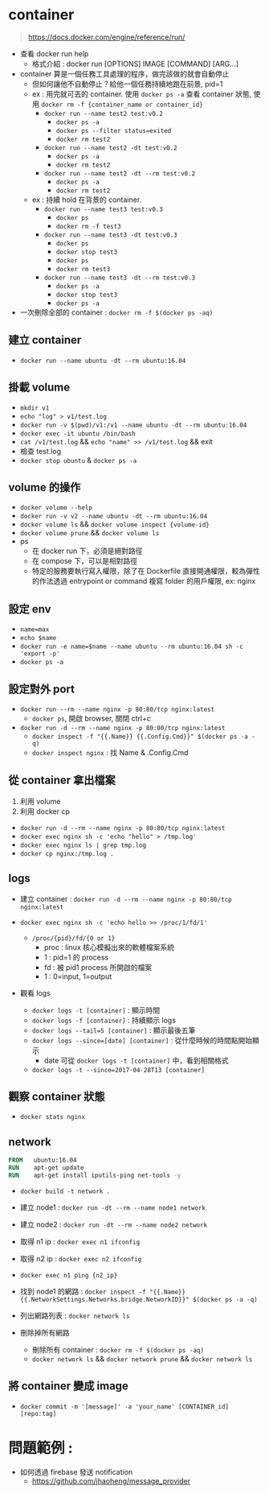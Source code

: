 # container

> https://docs.docker.com/engine/reference/run/

- 查看 docker run help
  - 格式介紹 : docker run [OPTIONS] IMAGE [COMMAND] [ARG...]
- container 算是一個任務工具處理的程序，做完該做的就會自動停止
  - 但如何讓他不自動停止？給他一個任務持續地跑在前景, pid=1
  - ex : 用完就可丟的 container. 使用 `docker ps -a` 查看 container 狀態, 使用 `docker rm -f {container_name or container_id}`
    - `docker run --name test2 test:v0.2`
      - `docker ps -a`
      - `docker ps --filter status=exited`
      - `docker rm test2`
    - `docker run --name test2 -dt test:v0.2`
      - `docker ps -a`
      - `docker rm test2`
    - `docker run --name test2 -dt --rm test:v0.2`
      - `docker ps -a`
      - `docker rm test2`
  - ex : 持續 hold 在背景的 container. 
    - `docker run --name test3 test:v0.3`
      - `docker ps`
      - `docker rm -f test3`
    - `docker run --name test3 -dt test:v0.3`
      - `docker ps`
      - `docker stop test3`
      - `docker ps`
      - `docker rm test3`
    - `docker run --name test3 -dt --rm test:v0.3`
      - `docker ps -a`
      - `docker stop test3`
      - `docker ps -a`
- 一次刪除全部的 container : `docker rm -f $(docker ps -aq)`

## 建立 container
- `docker run --name ubuntu -dt --rm ubuntu:16.04`

## 掛載 volume
- `mkdir v1`
- `echo "log" > v1/test.log`
- `docker run -v $(pwd)/v1:/v1 --name ubuntu -dt --rm ubuntu:16.04`
- `docker exec -it ubuntu /bin/bash`
- `cat /v1/test.log` && `echo "name" >> /v1/test.log` && exit
- 檢查 test.log
- `docker stop ubuntu` & `docker ps -a`

## volume 的操作
- `docker volume --help`
- `docker run -v v2 --name ubuntu -dt --rm ubuntu:16.04`
- `docker volume ls` && `docker volume inspect {volume-id}` 
- `docker volume prune` && `docker volume ls`
- ps
  - 在 docker run 下，必須是絕對路徑
  - 在 compose 下，可以是相對路徑
  - 特定的服務要執行寫入權限，除了在 Dockerfile 直接開通權限，較為彈性的作法透過 entrypoint or command 複寫 folder 的用戶權限, ex: nginx

## 設定 env
- `name=max`
- `echo $name`
- `docker run -e name=$name --name ubuntu --rm ubuntu:16.04 sh -c 'export -p'`
- `docker ps -a`

## 設定對外 port
- `docker run --rm --name nginx -p 80:80/tcp nginx:latest`
  - `docker ps`, 開啟 browser, 關閉 ctrl+c
- `docker run -d --rm --name nginx -p 80:80/tcp nginx:latest`
  - `docker inspect -f "{{.Name}} {{.Config.Cmd}}" $(docker ps -a -q)`
  - `docker inspect nginx` : 找 Name & .Config.Cmd

## 從 container 拿出檔案
1. 利用 volume
2. 利用 docker cp
  - `docker run -d --rm --name nginx -p 80:80/tcp nginx:latest`
  - `docker exec nginx sh -c 'echo "hello" > /tmp.log'` 
  - `docker exec nginx ls | grep tmp.log`
  - `docker cp nginx:/tmp.log .`

## logs
- 建立 container : `docker run -d --rm --name nginx -p 80:80/tcp nginx:latest`
- `docker exec nginx sh -c 'echo hello >> /proc/1/fd/1'`
  - `/proc/{pid}/fd/{0 or 1}`
    - proc : linux 核心模擬出來的軟體檔案系統
    - 1 : pid=1 的 process
    - fd : 被 pid1 process 所開啟的檔案
    - 1 : 0=input, 1=output

- 觀看 logs
  - `docker logs -t [container]` : 顯示時間
  - `docker logs -f [container]` : 持續顯示 logs
  - `docker logs --tail=5 [container]` : 顯示最後五筆
  - `docker logs --since=[date] [container]` : 從什麼時候的時間點開始顯示
    - date 可從 `docker logs -t [container]` 中，看到相關格式
  - `docker logs -t --since=2017-04-28T13 [container]`

## 觀察 container 狀態
- `docker stats nginx`

## network
```Dockerfile
FROM   ubuntu:16.04
RUN    apt-get update
RUN    apt-get install iputils-ping net-tools -y
```

- `docker build -t network .`

- 建立 node1 : `docker run -dt --rm --name node1 network`
- 建立 node2 : `docker run -dt --rm --name node2 network`
- 取得 n1 ip : `docker exec n1 ifconfig` 
- 取得 n2 ip : `docker exec n2 ifconfig`
- `docker exec n1 ping {n2_ip}`

- 找到 node1 的網路 : `docker inspect -f "{{.Name}} {{.NetworkSettings.Networks.bridge.NetworkID}}" $(docker ps -a -q)`
- 列出網路列表 : `docker network ls`
- 刪除掉所有網路
  - 刪除所有 container : `docker rm -f $(docker ps -aq)`
  - `docker network ls` && `docker network prune` && `docker network ls`

## 將 container 變成 image
- `docker commit -m '[message]' -a 'your_name' [CONTAINER_id] [repo:tag]`

# 問題範例 : 
  - 如何透過 firebase 發送 notification 
    - https://github.com/jhaoheng/message_provider


